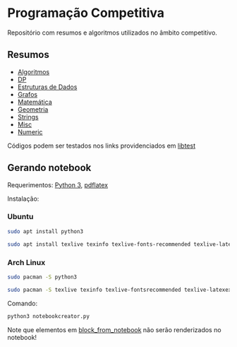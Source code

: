 # Programação Competitiva

Repositório com resumos e algoritmos utilizados no âmbito competitivo.

Resumos
------------

- [Algoritmos](C++/Algoritmos/)
- [DP](C++/DP/)
- [Estruturas de Dados](C++/ED/)
- [Grafos](C++/Grafos/)
- [Matemática](C++/Math/)
- [Geometria](C++/Geometria/)
- [Strings](C++/Strings/)
- [Misc](C++/Misc)
- [Numeric](C++/Numeric/)

Códigos podem ser testados nos links providenciados em [libtest](libtest.txt) 

Gerando notebook
----------------------

Requerimentos: [Python 3](https://www.python.org/), [pdflatex](http://pdftex.org)

Instalação: 

### Ubuntu
```bash
sudo apt install python3
```

```bash
sudo apt install texlive texinfo texlive-fonts-recommended texlive-latex-extra
```

### Arch Linux

```bash
sudo pacman -S python3
```

```bash
sudo pacman -S texlive texinfo texlive-fontsrecommended texlive-latexextra
```

Comando:

```bash
python3 notebookcreator.py
```

Note que elementos em [block_from_notebook](block_from_notebook.txt}) não serão renderizados no notebook!
